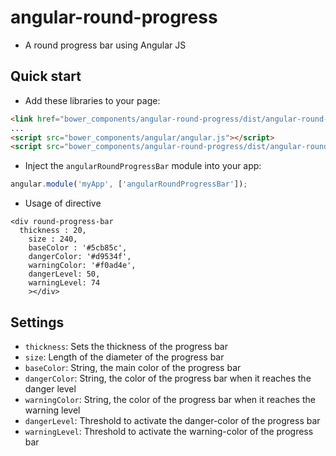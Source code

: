 angular-round-progress
======================
- A round progress bar using Angular JS

## Quick start

+ Add these libraries to your page:

>
``` html
<link href="bower_components/angular-round-progress/dist/angular-round-progress.min.css" rel="stylesheet"></link>
...
<script src="bower_components/angular/angular.js"></script>
<script src="bower_components/angular-round-progress/dist/angular-round-progress.min.js"></script>
```

+ Inject the `angularRoundProgressBar` module into your app:

>
``` js
angular.module('myApp', ['angularRoundProgressBar']);
```
+ Usage of directive
```
<div round-progress-bar 
  thickness : 20,
	size : 240,
	baseColor : '#5cb85c',
	dangerColor: '#d9534f',
	warningColor: '#f0ad4e',
	dangerLevel: 50,
	warningLevel: 74
	></div>
```

## Settings
* `thickness`: Sets the thickness of the progress bar
* `size`: Length of the diameter of the progress bar
* `baseColor`: String, the main color of the progress bar
* `dangerColor`: String, the color of the progress bar when it reaches the danger level
* `warningColor`: String, the color of the progress bar when it reaches the warning level
* `dangerLevel`: Threshold to activate the danger-color of the progress bar
* `warningLevel`: Threshold to activate the warning-color of the progress bar
